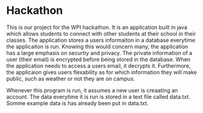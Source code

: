 # Hackathon

This is our project for the WPI hackathon.  It is an application built in java which allows students to connect with other students at their school
in their classes.  The application stores a users informaiton in a database everytime the applicaiton is run.  Knowing this would concern many, the application
has a large emphasis on securtiy and privacy.  The private information of a user (their email) is encrypted before being stored in the database. When the 
application needs to access a users email, it decrypts it. Furthermore, the applicaion gives users flexability as for which information they will make public, 
such as weather or not they are on campus.  

Whenever this program is run, it assumes a new user is creaating an account.  The data everytime it is run is stored in a text file called data.txt.
Somme example data is has already been put in data.txt.

